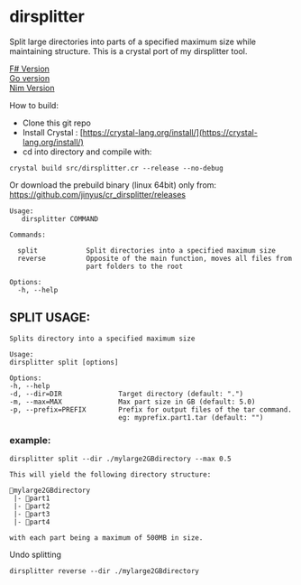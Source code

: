 # dirsplitter
Split large directories into parts of a specified maximum size while maintaining structure. This is a crystal port of my dirsplitter tool.

[F# Version](https://github.com/jinyus/fs_dirsplitter)<br>
[Go version](https://github.com/jinyus/dirsplitter)<br>
[Nim Version](https://github.com/jinyus/nim_dirsplitter)

How to build:  
- Clone this git repo  
- Install Crystal : [https://crystal-lang.org/install/](https://crystal-lang.org/install/)
- cd into directory and compile with: 
```
crystal build src/dirsplitter.cr --release --no-debug
```

Or download the prebuild binary (linux 64bit) only from: https://github.com/jinyus/cr_dirsplitter/releases


```text
Usage:
   dirsplitter COMMAND

Commands:

  split            Split directories into a specified maximum size
  reverse          Opposite of the main function, moves all files from     
                   part folders to the root

Options:
  -h, --help
  ```
  ## SPLIT USAGE:
  
  ```text
  Splits directory into a specified maximum size

Usage:
  dirsplitter split [options] 

Options:
  -h, --help
  -d, --dir=DIR              Target directory (default: ".")
  -m, --max=MAX              Max part size in GB (default: 5.0)
  -p, --prefix=PREFIX        Prefix for output files of the tar command. 
                             eg: myprefix.part1.tar (default: "")
 ```
  
### example: 
```text
dirsplitter split --dir ./mylarge2GBdirectory --max 0.5

This will yield the following directory structure:

📂mylarge2GBdirectory
 |- 📂part1
 |- 📂part2
 |- 📂part3
 |- 📂part4

with each part being a maximum of 500MB in size.

```

Undo splitting
```
dirsplitter reverse --dir ./mylarge2GBdirectory

```
